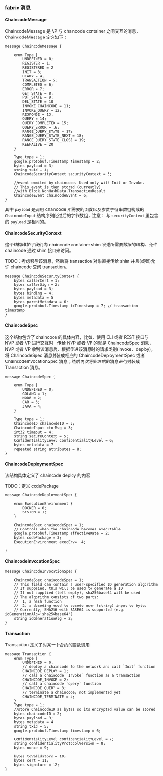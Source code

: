 ### fabric 消息

#### ChaincodeMessage

ChaincodeMessage 是 VP 与 chaincode container 之间交互的消息，ChaincodeMessage 定义如下：

```
message ChaincodeMessage {

    enum Type {
        UNDEFINED = 0;
        REGISTER = 1;
        REGISTERED = 2;
        INIT = 3;
        READY = 4;
        TRANSACTION = 5;
        COMPLETED = 6;
        ERROR = 7;
        GET_STATE = 8;
        PUT_STATE = 9;
        DEL_STATE = 10;
        INVOKE_CHAINCODE = 11;
        INVOKE_QUERY = 12;
        RESPONSE = 13;
        QUERY = 14;
        QUERY_COMPLETED = 15;
        QUERY_ERROR = 16;
        RANGE_QUERY_STATE = 17;
        RANGE_QUERY_STATE_NEXT = 18;
        RANGE_QUERY_STATE_CLOSE = 19;
        KEEPALIVE = 20;
    }

    Type type = 1;
    google.protobuf.Timestamp timestamp = 2;
    bytes payload = 3;
    string txid = 4;
    ChaincodeSecurityContext securityContext = 5;

    //event emmited by chaincode. Used only with Init or Invoke.
    // This event is then stored (currently)
    //with Block.NonHashData.TransactionResult
    ChaincodeEvent chaincodeEvent = 6;
}
```

其中 `payload` 是调用 chaincode 所需要的函数以及参数字符串数组构成的 `ChaincodeInput` 结构序列化过后的字节数组，注意： 与 `securityContext` 里包含的 `payload` 是相同的。

#### ChaincodeSecurityContext

这个结构维护了我们向 chaincode container shim 发送所需要数据的结构，允许 chaincode 通过 shim 接口来访问。

TODO：考虑移除该消息，然后将 transaction 对象直接传给 shim 并且(或者)允许 chaincode 查询 transaction。

```
message ChaincodeSecurityContext {
    bytes callerCert = 1;
    bytes callerSign = 2;
    bytes payload = 3;
    bytes binding = 4;
    bytes metadata = 5;
    bytes parentMetadata = 6;
    google.protobuf.Timestamp txTimestamp = 7; // transaction timestamp
}
```

#### ChaincodeSpec

这个结构包含了 chaincode 的具体内容，比如，使用 CLI 或者 REST 接口与 NVP 或者 VP 进行交互时，传给 NVP 或者 VP 的就是 ChaincodeSpec 消息，NVP 或者 VP 收到该消息后，根据传进该消息时的请求类别(invoke、deploy)，将 ChaincodeSpec 消息封装成相应的 ChaincodeDeploymentSpec 或者 ChaincodeInvocationSpec 消息；然后再次将处理后的消息进行封装成 Transaction 消息。

```
message ChaincodeSpec {

    enum Type {
        UNDEFINED = 0;
        GOLANG = 1;
        NODE = 2;
        CAR = 3;
        JAVA = 4;
    }

    Type type = 1;
    ChaincodeID chaincodeID = 2;
    ChaincodeInput ctorMsg = 3;
    int32 timeout = 4;
    string secureContext = 5;
    ConfidentialityLevel confidentialityLevel = 6;
    bytes metadata = 7;
    repeated string attributes = 8;
}
```

#### ChaincodeDeploymentSpec

该结构具体定义了 chaincode deploy 的内容

TODO：定义 codePackage

```
message ChaincodeDeploymentSpec {

    enum ExecutionEnvironment {
        DOCKER = 0;
        SYSTEM = 1;
    }

    ChaincodeSpec chaincodeSpec = 1;
    // Controls when the chaincode becomes executable.
    google.protobuf.Timestamp effectiveDate = 2;
    bytes codePackage = 3;
    ExecutionEnvironment execEnv=  4;

}
```

#### ChaincodeInvocationSpec

```
message ChaincodeInvocationSpec {

    ChaincodeSpec chaincodeSpec = 1;
    // This field can contain a user-specified ID generation algorithm
    // If supplied, this will be used to generate a ID
    // If not supplied (left empty), sha256base64 will be used
    // The algorithm consists of two parts:
    //  1, a hash function
    //  2, a decoding used to decode user (string) input to bytes
    // Currently, SHA256 with BASE64 is supported (e.g. idGenerationAlg='sha256base64')
    string idGenerationAlg = 2;
}
```

#### Transaction

Transaction 定义了对某一个合约的函数调用

```
message Transaction {
    enum Type {
        UNDEFINED = 0;
        // deploy a chaincode to the network and call `Init` function
        CHAINCODE_DEPLOY = 1;
        // call a chaincode `Invoke` function as a transaction
        CHAINCODE_INVOKE = 2;
        // call a chaincode `query` function
        CHAINCODE_QUERY = 3;
        // terminate a chaincode; not implemented yet
        CHAINCODE_TERMINATE = 4;
    }
    Type type = 1;
    //store ChaincodeID as bytes so its encrypted value can be stored
    bytes chaincodeID = 2;
    bytes payload = 3;
    bytes metadata = 4;
    string txid = 5;
    google.protobuf.Timestamp timestamp = 6;

    ConfidentialityLevel confidentialityLevel = 7;
    string confidentialityProtocolVersion = 8;
    bytes nonce = 9;

    bytes toValidators = 10;
    bytes cert = 11;
    bytes signature = 12;
}
```